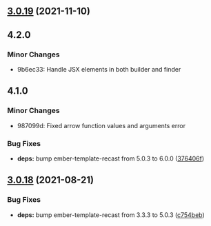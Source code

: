 ## [3.0.19](https://github.com/rajasegar/ast-node-builder/compare/v3.0.18...v3.0.19) (2021-11-10)

## 4.2.0

### Minor Changes

- 9b6ec33: Handle JSX elements in both builder and finder

## 4.1.0

### Minor Changes

- 987099d: Fixed arrow function values and arguments error

### Bug Fixes

- **deps:** bump ember-template-recast from 5.0.3 to 6.0.0 ([376406f](https://github.com/rajasegar/ast-node-builder/commit/376406fccf85dd49acf1356928a55c334257e6d3))

## [3.0.18](https://github.com/rajasegar/ast-node-builder/compare/v3.0.17...v3.0.18) (2021-08-21)

### Bug Fixes

- **deps:** bump ember-template-recast from 3.3.3 to 5.0.3 ([c754beb](https://github.com/rajasegar/ast-node-builder/commit/c754beb80cba09d971a6e073428b80ce7d5015c7))
